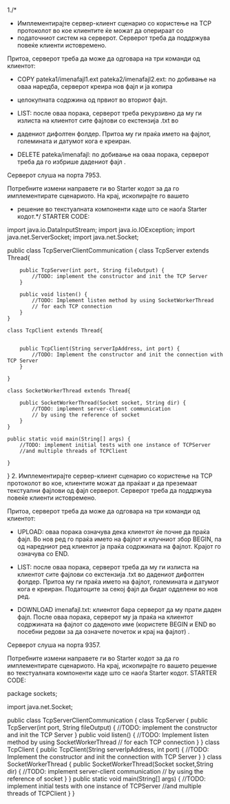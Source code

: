1./*
* Имплементирајте сервер-клиент сценарио со користење на TCP протоколот во кое клиентите ќе можат да оперираат со
* податочниот систем на серверот. Серверот треба да поддржува повеќе клиенти истовремено.

Притоа, серверот треба да може да одговара на три команди од клиентот:

- COPY pateka1/imenafajl1.ext pateka2/imenafajl2.ext: по добивање на оваа наредба, серверот креира нов фајл и ја копира
* целокупната содржина од првиот во вториот фајл.

- LIST: после оваа порака, серверот треба рекурзивно да му ги излиста на клиентот сите фајлови со екстензија .txt во
* дадениот дифолтен фолдер. Притоа му ги праќа името на фајлот, големината и датумот кога е креиран.

- DELETE pateka/imenafajl: по добивање на оваа порака, серверот треба да го избрише дадениот фајл .

Серверот слуша на порта 7953.

Потребните измени направете ги во Starter кодот за да го имплементирате сценариото. На крај, ископирајте го вашето
* решение во текстуалната компоненти каде што се наоѓа Starter кодот.*/
STARTER CODE:


import java.io.DataInputStream;
import java.io.IOException;
import java.net.ServerSocket;
import java.net.Socket;

public class TcpServerClientCommunication {
    class TcpServer extends Thread{

        public TcpServer(int port, String fileOutput) {
            //TODO: implement the constructor and init the TCP Server
        }

        public void listen() {
            //TODO: Implement listen method by using SocketWorkerThread
            // for each TCP connection
        }
    }

    class TcpClient extends Thread{


        public TcpClient(String serverIpAddress, int port) {
            //TODO: Implement the constructor and init the connection with TCP Server
        }

    }

    class SocketWorkerThread extends Thread{

        public SocketWorkerThread(Socket socket, String dir) {
            //TODO: implement server-client communication
            // by using the reference of socket
        }
    }

    public static void main(String[] args) {
        //TODO: implement initial tests with one instance of TCPServer
        //and multiple threads of TCPClient

    }
}
2.
Имплементирајте сервер-клиент сценарио со користење на TCP протоколот во кое, клиентите можат да праќаат и да преземаат текстуални фајлови од фајл серверот. Серверот треба да поддржува повеќе клиенти истовремено.

Притоа, серверот треба да може да одговара на три команди од клиентот:

- UPLOAD: оваа порака означува дека клиентот ќе почне да праќа фајл. Во нов ред го праќа името на фајлот и клучниот збор BEGIN, па од наредниот ред клиентот ја праќа содржината на фајлот. Крајот го означува со END.

- LIST: после оваа порака, серверот треба да му ги излиста на клиентот сите фајлови со екстензија .txt во дадениот дифолтен фолдер. Притоа му ги праќа името на фајлот, големината и датумот кога е креиран. Податоците за секој фајл да бидат одделени во нов ред.

- DOWNLOAD imenafajl.txt: клиентот бара серверот да му прати даден фајл. После оваа порака, серверот му ја праќа на клиентот содржината на фајлот со даденото име (користете BEGIN и END во посебни редови за да означете почеток и крај на фајлот) .  

Серверот слуша на порта 9357.

Потребните измени направете ги во Starter кодот за да го имплементирате сценариото. На крај, ископирајте го вашето решение во текстуалната компоненти каде што се наоѓа Starter кодот.
STARTER CODE:

package sockets;

import java.net.Socket;

public class TcpServerClientCommunication {
    class TcpServer {
        public TcpServer(int port, String fileOutput) {
            //TODO: implement the constructor and init the TCP Server
        }
        public void listen() {
            //TODO: Implement listen method by using SocketWorkerThread
            // for each TCP connection
        }
    }
    class TcpClient {
        public TcpClient(String serverIpAddress, int port) {
            //TODO: Implement the constructor and init the connection with TCP Server
        }
    }
    class SocketWorkerThread {
        public SocketWorkerThread(Socket socket,String dir) {
            //TODO: implement server-client communication
            // by using the reference of socket
        }
    }
    public static void main(String[] args) {
        //TODO: implement initial tests with one instance of TCPServer
        //and multiple threads of TCPClient
    }
}
